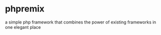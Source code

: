 # phpremix
a simple php framework that combines the power of existing frameworks in one elegant place

